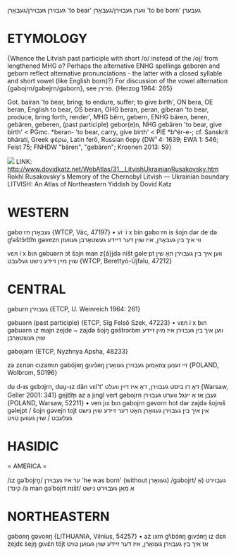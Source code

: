 געבוירן
געבוירן/געבאָרן
'to bear'
ווערן געבוירן/געבאָרן
'to be born'
געבערן

ETYMOLOGY
===========
{Whence the Litvish past participle with short /o/ instead of the /oj/ from lengthened MHG o? Perhaps the alternative ENHG spellings geboren and geborn reflect alternative pronunciations - the latter with a closed syllable and short vowel (like English born)?}
For discussion of the vowel alternation {gəbojrn/gəbejrn/gəborn}, see פֿרירן.
{Herzog 1964: 265}

Got. baíran 'to bear, bring; to endure, suffer; to give birth', ON bera, OE beran, English to bear, OS beran, OHG beran, peran, giberan 'to bear, produce, bring forth, render', MHG bërn, gebern, ENHG bären, beren, gebären, geberen, (past participle) gebor(e)n, NHG gebären 'to bear, give birth' < PGmc. *beran- 'to bear, carry, give birth' < PIE *bʰér-e-; cf. Sanskrit bhárati, Greek φέρω, Latin ferō, Russian беру
{DW¹ 4: 1639; EWA 1: 546; Feist 75; FNHDW "bären", "gebären"; Kroonen 2013: 59}

![](https://ia802902.us.archive.org/9/items/Yiddish-Dialect-Maps/Katz31_litvishukrainianrusakovsky_tn.jpg)
LINK: http://www.dovidkatz.net/WebAtlas/31__LitvishUkrainianRusakovsky.htm
Rokhl Rusakovsky's Memory of the Chernobyl Litvish — Ukrainian boundary
LITVISH: An Atlas of Northeastern Yiddish by Dovid Katz

WESTERN
========

gəboˑrn געבאָרן {WTCP, Vác, 47197}
	•	viˑ iˑx bin gəboˑrn is šojn dər deˑdə gʲəštɔ́rb͡m gəvezn ווי איך בין געבאָרן, איז שוין דער דיידע געשטאָרבן געוועזן

vɛn iˑx bɩn gəbuərn ɔt šɔjn man z{á}jdə ništ gəleˑpt ווען איך בין געבוירן האָ שין שוין מײַן זיידע נישט געלעבט {WTCP, Berettyó-Újfalu, 47212}

CENTRAL
========

gəburn געבוירן {ETCP, U. Weinreich 1964: 261}

gəbuərn (past participle) {ETCP, Sîg Felső Szek, 47223}
	•	vɛn iˑx bɩn gəbuərn ɩz majn zejde ~ zajdə šojŋ gəštrɔrbm ווען איך בין געבוירן איז מײַן זיידע שוין געשטאָרבן

gəbojərn {ETCP, Nyzhnya Apsha, 48233}

zə zɛnən cɩzamɩn gəbójʀŋ gɩvɔ̀ʀŋ זיי זענען צוזאַמען געבוירן געוואָרן {POLAND, Wolbrom, 50196}

du d-ᵻs gɛbɔjrn, duu̯-ᵻz dãn vɛl't' דאָ דו ביסט געבוירן, דאָ איז דײַן וועלט {Warsaw, Geller 2001: 341}
gejb͡m̩ az a jɩngl vert gəbojrn געבן אַז אַ ייִנגל ווערט געבוירן {POLAND, Warsaw, 52211}
	•	ven jɩx bɩn gəbojrn gəvorn hot dər zajdə šojnɩš gəlejpt / šojn gəvejn tojt אין איך בין געבוירן געוואָרן האָט דער זיידע שוין נישט געלעבט / שוין געווען טויט 

HASIDIC
=======
= AMERICA = 

/ɪz gəˈbojrn̥/ ער איז געבוירן 'he was born' (without געוואָרן)
/gəbojrt/ געבוירט (אַ קינד)
/a man gəˈbojrt nɪšt/ אַ מאַן געבוירט נישט

NORTHEASTERN
==============

gəboʀŋ gəvoʀŋ {LITHUANIA, Vilnius, 54257}
	•	az̀ ɩxm gʲɩbɔ́ʀŋ gɩvɔ́ʀŋ ɩz dɛʀ z̀ejdɛ s̀ejŋ gɩvɛ́n töjt אַז איך בין געבוירן געוואָרן, איז דער זיידע שוין געווען טויט
